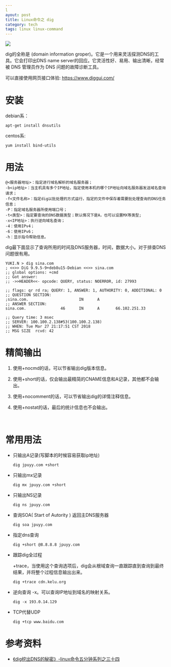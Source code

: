 ```yaml
---
l
ayout: post
title: Linux命令之 dig
category: tech
tags: linux linux-command
---
```

![](https://cdn.kelu.org/blog/tags/linux.jpg)



dig的全称是 (domain information groper)。它是一个用来灵活探测DNS的工具。它会打印出DNS name server的回应。它灵活性好、易用、输出清晰，经常被 DNS 管理员作为 DNS 问题的故障诊断工具。

可以直接使用网页接口体验: <https://www.diggui.com/>

# 安装

debian系：

```
apt-get install dnsutils
```

centos系:

```
yum install bind-utils
```

# 用法

```
@<服务器地址>：指定进行域名解析的域名服务器；
-b<ip地址>：当主机具有多个IP地址，指定使用本机的哪个IP地址向域名服务器发送域名查询请求；
-f<文件名称>：指定dig以批处理的方式运行，指定的文件中保存着需要批处理查询的DNS任务信息；
-P：指定域名服务器所使用端口号；
-t<类型>：指定要查询的DNS数据类型；默认情况下是A，也可以设置MX等类型;
-x<IP地址>：执行逆向域名查询；
-4：使用IPv4；
-6：使用IPv6；
-h：显示指令帮助信息。
```

dig最下面显示了查询所用的时间及DNS服务器，时间，数据大小。对于排查DNS问题很有用。


```
YUKI.N > dig sina.com
; <<>> DiG 9.9.5-9+deb8u15-Debian <<>> sina.com
;; global options: +cmd
;; Got answer:
;; ->>HEADER<<- opcode: QUERY, status: NOERROR, id: 27993

;; flags: qr rd ra; QUERY: 1, ANSWER: 1, AUTHORITY: 0, ADDITIONAL: 0
;; QUESTION SECTION:
;sina.com.                      IN      A
;; ANSWER SECTION:
sina.com.               46      IN      A       66.102.251.33

;; Query time: 3 msec
;; SERVER: 100.100.2.138#53(100.100.2.138)
;; WHEN: Tue Mar 27 21:17:51 CST 2018
;; MSG SIZE  rcvd: 42
```

# 精简输出

1. 使用+nocmd的话，可以节省输出dig版本信息。

2. 使用+short的话，仅会输出最精简的CNAME信息和A记录，其他都不会输出。

3. 使用+nocomment的话，可以节省输出dig的详情注释信息。

4. 使用+nostat的话，最后的统计信息也不会输出。

   ​

# 常用用法

* 只输出A记录(写脚本的时候容易获取ip地址)

  ```
  dig jpuyy.com +short
  ```


* 只输出mx记录

  ```
  dig mx jpuyy.com +short
  ```


* 只输出NS记录

  ```
  dig ns jpuyy.com
  ```


* 查询SOA( Start of Autority ) 返回主DNS服务器

  ```
  dig soa jpuyy.com
  ```


* 指定dns查询

  ```
  dig +short @8.8.8.8 jpuyy.com
  ```

* 跟踪dig全过程

  +trace，当使用这个查询选项后，dig会从根域查询一直跟踪直到查询到最终结果，并将整个过程信息输出出来。

  ```
  dig +trace cdn.kelu.org
  ```

* 逆向查询 -x。可以查询IP地址到域名的映射关系。

  ```
  dig -x 193.0.14.129
  ```

* TCP代替UDP

  ```
  dig +tcp www.baidu.com
  ```


# 参考资料

* [《dig挖出DNS的秘密》-linux命令五分钟系列之三十四](http://roclinux.cn/?p=2449)
